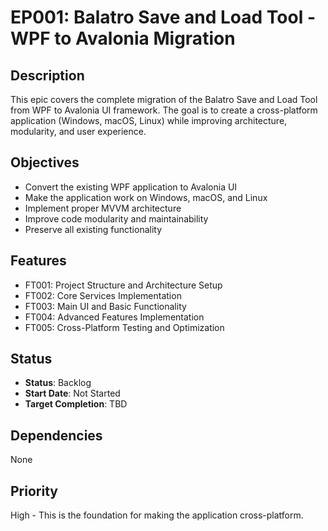 # EP001: Balatro Save and Load Tool - WPF to Avalonia Migration

## Description
This epic covers the complete migration of the Balatro Save and Load Tool from WPF to Avalonia UI framework. The goal is to create a cross-platform application (Windows, macOS, Linux) while improving architecture, modularity, and user experience.

## Objectives
- Convert the existing WPF application to Avalonia UI
- Make the application work on Windows, macOS, and Linux
- Implement proper MVVM architecture
- Improve code modularity and maintainability
- Preserve all existing functionality

## Features
- FT001: Project Structure and Architecture Setup
- FT002: Core Services Implementation
- FT003: Main UI and Basic Functionality
- FT004: Advanced Features Implementation
- FT005: Cross-Platform Testing and Optimization

## Status
- **Status**: Backlog
- **Start Date**: Not Started
- **Target Completion**: TBD

## Dependencies
None

## Priority
High - This is the foundation for making the application cross-platform.
